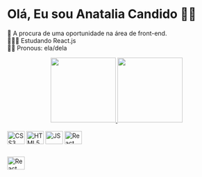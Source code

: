 # Olá, Eu sou Anatalia Candido 👋🏻 <br>
📌 A procura de uma oportunidade na área de front-end.<br>
👩🏻‍💻 Estudando React.js<br>
👩🏻 Pronous: ela/dela

<div align="center">
  <a href="https://github.com/AnataliaCandido">
  <img height="150em" src="https://github-readme-stats.vercel.app/api?username=anataliacandido&show_icons=true&theme=dracula&include_all_commits=true&count_private=true"/>
  <img height="150em" src="https://github-readme-stats.vercel.app/api/top-langs/?username=anataliacandido&layout=compact&langs_count=7&theme=dracula"/>
</div>

<div style="display: inline-block"><br>
   <img align="center" alt="CSS3" height="30" width="40" src="https://cdn.jsdelivr.net/gh/devicons/devicon/icons/css3/css3-original.svg" /> 
   <img align="center" alt="HTML5" height="30" width="40"  src="https://cdn.jsdelivr.net/gh/devicons/devicon/icons/html5/html5-original.svg" /> 
   <img align="center" alt="JS" height="30" width="40" src="https://cdn.jsdelivr.net/gh/devicons/devicon/icons/javascript/javascript-original.svg" />
   <img align="center" alt="React" height="30" width="40" src="https://cdn.jsdelivr.net/gh/devicons/devicon/icons/react/react-original-wordmark.svg" />
</div>

##

<div>
  <a href="https://www.linkedin.com/in/anat%C3%A1lia-candido-9526791b4/" target="_blank"><img align="center" alt="React" height="30" width="40" src="https://cdn.jsdelivr.net/gh/devicons/devicon/icons/linkedin/linkedin-original.svg" target="_blank"/>
</div>

